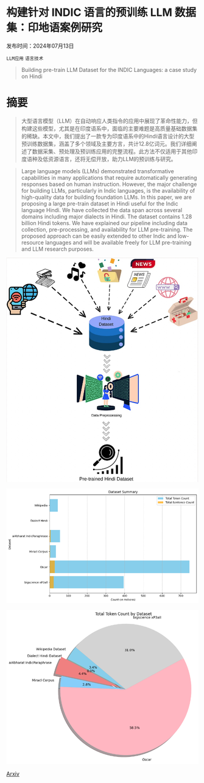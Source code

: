 # 构建针对 INDIC 语言的预训练 LLM 数据集：印地语案例研究

发布时间：2024年07月13日

`LLM应用` `语言技术`

> Building pre-train LLM Dataset for the INDIC Languages: a case study on Hindi

# 摘要

> 大型语言模型（LLM）在自动响应人类指令的应用中展现了革命性能力，但构建这些模型，尤其是在印度语系中，面临的主要难题是高质量基础数据集的稀缺。本文中，我们提出了一款专为印度语系中的Hindi语言设计的大型预训练数据集，涵盖了多个领域及主要方言，共计12.8亿词元。我们详细阐述了数据采集、预处理及预训练应用的完整流程。此方法不仅适用于其他印度语种及低资源语言，还将无偿开放，助力LLM的预训练与研究。

> Large language models (LLMs) demonstrated transformative capabilities in many applications that require automatically generating responses based on human instruction. However, the major challenge for building LLMs, particularly in Indic languages, is the availability of high-quality data for building foundation LLMs. In this paper, we are proposing a large pre-train dataset in Hindi useful for the Indic language Hindi. We have collected the data span across several domains including major dialects in Hindi. The dataset contains 1.28 billion Hindi tokens. We have explained our pipeline including data collection, pre-processing, and availability for LLM pre-training. The proposed approach can be easily extended to other Indic and low-resource languages and will be available freely for LLM pre-training and LLM research purposes.

![构建针对 INDIC 语言的预训练 LLM 数据集：印地语案例研究](../../../paper_images/2407.09855/fig_datasetintro.png)

![构建针对 INDIC 语言的预训练 LLM 数据集：印地语案例研究](../../../paper_images/2407.09855/fig_data_collection.png)

![构建针对 INDIC 语言的预训练 LLM 数据集：印地语案例研究](../../../paper_images/2407.09855/fig_domain_distribution.png)

[Arxiv](https://arxiv.org/abs/2407.09855)